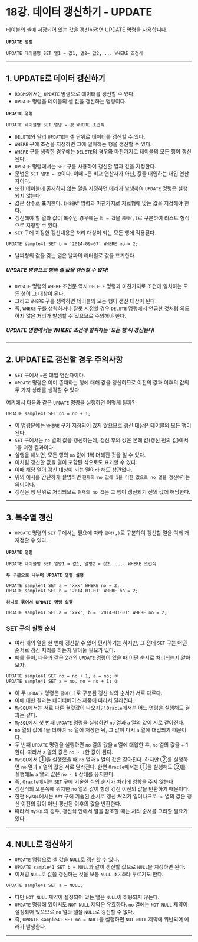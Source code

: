# 18강. 데이터 갱신하기 - UPDATE
테이블의 셀에 저장되어 있는 값을 갱신하려면 UPDATE 명령을 사용합니다.

**`UPDATE 명령`**
```
UPDATE 테이블명 SET 열1 = 값1, 열2= 값2, ... WHERE 조건식
```

---

## 1. UPDATE로 데이터 갱신하기
- `RDBMS`에서는 `UPDATE` 명령으로 데이터를 갱신할 수 있다.
- `UPDATE` 명령을 테이블의 셀 값을 갱신하는 명령이다.

**`UPDATE 명령`**
```
UPDATE 테이블명 SET 열명 = 값 WHERE 조건식
```

- `DELETE`와 달리 `UPDATE`는 셀 단위로 데이터를 갱신할 수 있다.
- `WHERE` 구에 조건을 지정하면 그에 일치하는 행을 갱신할 수 있다.
- `WHERE` 구를 생략한 경우에는 `DELETE`의 경우와 마찬가지로 테이블의 모든 행이 갱신된다.
- `UPDATE` 명령에서는 `SET` 구를 사용하여 갱신할 열과 값을 지정한다.
- 문법은 `SET 열명 = 값`이다. 이때 `=`은 비교 연산자가 아닌, 값을 대입하는 대입 연산자이다.
- 또한 테이블에 존재하지 않는 열을 지정하면 에러가 발생하여 `UPDATE` 명령은 실행되지 않는다.
- 값은 상수로 표기한다. `INSERT` 명령과 마찬가지로 자료형에 맞는 값을 지정해야 한다.
- 갱신해야 할 열과 값이 복수인 경우에는 `열 = 값`을 `콤마(,)`로 구분하여 리스트 형식으로 지정할 수 있다.
- `SET` 구에 지정한 갱신내용은 처리 대상이 되는 모든 행에 적용된다.

```
UPDATE sample41 SET b = '2014-09-07' WHERE no = 2;
```
- 날짜형의 값을 갖는 열은 날짜의 리터럴로 값을 표기한다.

##### UPDATE 명령으로 행의 셀 값을 갱신할 수 있다!

- `UPDATE` 명령의 `WHERE` 조건문 역시 `DELETE` 명령과 마찬가지로 조건에 일치하는 모든 행이 그 대상이 된다.
- 그리고 `WHERE` 구를 생략하면 테이블의 모든 행이 갱신 대상이 된다.
- 즉, `WHERE` 구를 생략하거나 잘못 지정할 경우 `DELETE` 명령에서 언급한 것처럼 의도하지 않은 처리가 발생할 수 있으므로 주의해야 한다.

##### UPDATE 명령에서는 WHERE 조건에 일치하는 '모든 행'이 갱신된다!

---

## 2. UPDATE로 갱신할 경우 주의사항
- `SET` 구에서 `=`은 대입 연산자이다.
- `UPDATE` 명령은 이미 존재하는 행에 대해 값을 갱신하므로 이전의 값과 이후의 값의 두 가지 상태를 생각할 수 있다.

여기에서 다음과 같은 `UPDATE` 명령을 실행하면 어떻게 될까?
```
UPDATE sample41 SET no = no + 1;
```

- 이 명령문에는 `WHERE` 구가 지정되어 있지 않으므로 갱신 대상은 테이블의 모든 행이 된다.
- `SET` 구에서는 `no` 열의 값을 갱신하는데, 갱신 후의 값은 본래 값(갱신 전의 값)에서 1을 더한 결과이다.
- 실행을 해보면, 모든 행의 `no` 값에 1씩 더해진 것을 알 수 있다.
- 이처럼 갱신할 값을 열이 포함된 식으로도 표기할 수 있다.
- 이때 해당 열이 갱신 대상이 되는 열이라 해도 상관없다.
- 위의 예시를 간단하게 설명하면 `현재의 no 값에 1을 더한 값으로 no 열을 갱신하라`는 의미이다.
- 갱신은 행 단위로 처리되므로 `현재의 no 값`은 그 행이 갱신되기 전의 값에 해당한다.

---

## 3. 복수열 갱신
- `UPDATE` 명령의 `SET` 구에서는 필요에 따라 `콤마(,)`로 구분하여 갱신할 열을 여러 개 지정할 수 있다.

**`UPDATE 명령`**
```
UPDATE 테이블명 SET 열명1 = 값1, 열명2 = 값2, .... WHERE 조건식
```

**`두 구문으로 나누어 UPDATE 명령 실행`**
```
UPDATE sample41 SET a = 'xxx' WHERE no = 2;
UPDATE sample41 SET b = '2014-01-01' WHERE no = 2;
```

**`하나로 묶어서 UPDATE 명령 실행`**
```
UPDATE sample41 SET a = 'xxx', b = '2014-01-01' WHERE no = 2;
```

### SET 구의 실행 순서
- 여러 개의 열을 한 번에 갱신할 수 있어 편리하기는 하지만, 그 전에 `SET` 구는 어떤 순서로 갱신 처리를 하는지 알아둘 필요가 있다.
- 예를 들어, 다음과 같은 2개의 `UPDATE` 명령이 있을 때 어떤 순서로 처리되는지 알아보자.

```
UPDATE sample41 SET no = no + 1, a = no; ①
UPDATE sample41 SET a = no, no = no + 1; ②
```

- 이 두 `UPDATE` 명령은 `콤마(,)`로 구분된 갱신 식의 순서가 서로 다르다.
- 이에 대한 결과는 데이터베이스 제품에 따라서 달라진다.
- `MySQL`에서는 서로 다른 결괏값이 나오지만 `Oracle`에서는 어느 명령을 실행해도 결과는 같다.
- `MySQL`에서 첫 번째 `UPDATE` 명령을 실행하면 `no` 열과 `a` 열의 값이 서로 같아진다.
- `no` 열의 값에 1을 더하여 `no` 열에 저장한 뒤, 그 값이 다시 `a` 열에 대입되기 때문이다.
- 두 번째 `UPDATE` 명령을 실행하면 `no` 열의 값을 `a` 열에 대입한 후, `no` 열의 값을 + 1 한다. 따라서 `a` 열의 값은 `no - 1`한 값이 된다.
- `MySQL`에서 ①을 실행했을 때 `no` 열과 `a` 열의 값은 같아진다. 하지만 ②를 실행하면 `no` 열과 `a` 열의 값은 서로 달라진다. 한편 `Oracle`에서는 ①을 실행해도 ②를 실행해도 `a` 열의 값은 `no - 1` 상태를 유지한다.
- 즉, `Oracle`에서는 `SET` 구에 기술한 식의 순서가 처리에 영향을 주지 않는다.
- 갱신식의 오른쪽에 위치한 `no` 열의 값이 항상 갱신 이전의 값을 반환하기 때문이다.
- 한편 `MySQL`에서는 `SET` 구에 기술된 순서로 갱신 처리가 일어나므로 `no` 열의 값은 갱신 이전의 값이 아닌 갱신된 이후의 값을 반환한다.
- 따라서 `MySQL`의 경우, 갱신식 안에서 열을 참조할 때는 처리 순서를 고려할 필요가 있다.

---

## 4. NULL로 갱신하기
- `UPDATE` 명령으로 셀 값을 `NULL`로 갱신할 수 있다.
- `UPDATE sample41 SET b = NULL`과 같이 갱신할 값으로 `NULL`을 지정하면 된다.
- 이처럼 `NULL`로 값을 갱신하는 것을 보통 `NULL 초기화`라 부르기도 한다.

```
UPDATE sample41 SET a = NULL;
```

- 다만 `NOT NULL` 제약이 설정되어 있는 열은 `NULL`이 허용되지 않는다.
- `UPDATE` 명령에 있어서도 `NOT NULL` 제약은 유효하다. `no` 열에는 `NOT NULL` 제약이 설정되어 있으므로 `no` 열의 셀을 `NULL`로 갱신할 수 없다.
- 즉, `UPDATE sample41 SET no = NULL`을 실행하면 `NOT NULL` 제약에 위반되어 에러가 발생한다.

---